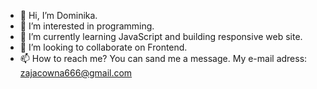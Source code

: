 - 👋 Hi, I’m Dominika.
- 👀 I’m interested in programming.
- 🌱 I’m currently learning JavaScript and building responsive web site.
- 💞️ I’m looking to collaborate on Frontend.
- 📫 How to reach me? You can sand me a message. My e-mail adress: zajacowna666@gmail.com

<!---
Dominika666/Dominika666 is a ✨ special ✨ repository because its `README.md` (this file) appears on your GitHub profile.
You can click the Preview link to take a look at your changes.
--->
